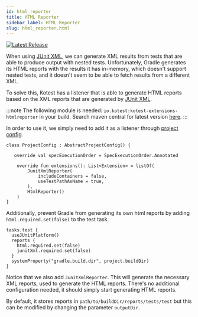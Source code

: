 ```yaml
---
id: html_reporter
title: HTML Reporter
sidebar_label: HTML Reporter
slug: html_reporter.html
---
```


[![Latest Release](https://img.shields.io/maven-central/v/io.kotest/kotest-extensions-htmlreporter)](https://search.maven.org/artifact/io.kotest/kotest-extensions-htmlreporter)

When using [JUnit XML](junit_xml.md), we can generate XML results from tests that are able to produce output with nested
tests. Unfortunately, Gradle generates its HTML reports with the results it has in-memory, which doesn't support nested
tests, and it doesn't seem to be able to fetch results from a different XML.

To solve this, Kotest has a listener that is able to generate HTML reports based on the XML reports that are generated
by [JUnit XML](junit_xml.md).

:::note
The following module is needed: `io.kotest:kotest-extensions-htmlreporter` in your build. Search maven central for latest version [here](https://search.maven.org/search?q=kotest-extensions-htmlreporter).
:::

In order to use it, we simply need to add it as a listener through [project config](../framework/project_config.md).

```
class ProjectConfig : AbstractProjectConfig() {

   override val specExecutionOrder = SpecExecutionOrder.Annotated

    override fun extensions(): List<Extension> = listOf(
        JunitXmlReporter(
            includeContainers = false,
            useTestPathAsName = true,
        ),
        HtmlReporter()
    )
}
```

Additionally, prevent Gradle from generating its own html reports by adding `html.required.set(false)` to the test task.
```
tasks.test {
  useJUnitPlatform()
  reports {
    html.required.set(false)
    junitXml.required.set(false)
  }
  systemProperty("gradle.build.dir", project.buildDir)
}
```

Notice that we also add `JunitXmlReporter`. This will generate the necessary XML reports, used to generate the HTML reports.
There's no additional configuration needed, it should simply start generating HTML reports.

By default, it stores reports in `path/to/buildDir/reports/tests/test` but this can be modified by changing the parameter
`outputDir`.
